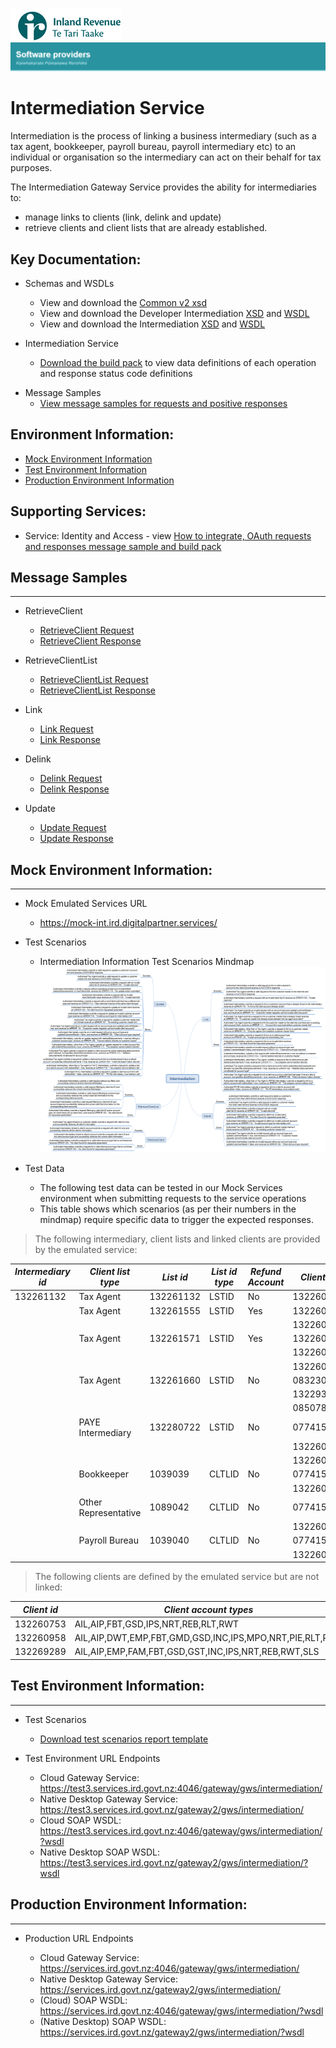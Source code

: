 ![IRD logo](../Images/IRlogo.gif)
![Software Dev](../Images/SoftwareDev.png)

# Intermediation Service

Intermediation is the process of linking a business intermediary (such as a tax agent, 
bookkeeper, payroll bureau, payroll intermediary etc) to an individual or organisation 
so the intermediary can act on their behalf for tax purposes. 

The Intermediation Gateway Service provides the ability for intermediaries to:
- manage links to clients (link, delink and update) 
- retrieve clients and client lists that are already established.

## Key Documentation:

- Schemas and WSDLs
	- View and download the [Common v2 xsd](../Common%20XSD/Common.v2.xsd)
	- View and download the Developer Intermediation [XSD](IntermediationDevWsdl.v1.wsdl) and [WSDL](IntermediationDevWsdl.v1.wsdl)
	- View and download the Intermediation [XSD](Intermediation.v1.wsdl) and [WSDL](Intermediation.v1.wsdl)
	
- Intermediation Service 
	- [Download the build pack](Gateway%20Services%20Build%20Pack%20-%20Intermediation%20Service.pdf) to view data definitions of each operation and response status code definitions
	
* Message Samples
	* [View message samples for requests and positive responses](#Message-Samples)


## Environment Information: 	
	
- [Mock Environment Information](#Mock-Environment-Information)
- [Test Environment Information](#Test-Environment-Information)
- [Production Environment Information](#Production-Environment-Information)

## Supporting Services:

* Service: Identity and Access - view [How to integrate, OAuth requests and responses message sample and build pack](../Identity%20and%20Access/) 

## Message Samples
---

* RetrieveClient
	* [RetrieveClient Request](sample%20messages/RetrieveClient-request.xml)
	* [RetrieveClient Response](sample%20messages/RetrieveClient-response.xml)

* RetrieveClientList
	* [RetrieveClientList Request](sample%20messages/RetriveClientList-request.xml)
	* [RetrieveClientList Response](sample%20messages/RetriveClientList-response.xml)

* Link
	* [Link Request](sample%20messages/Link-request.xml)
	* [Link Response](sample%20messages/Link-response.xml)

* Delink
	* [Delink Request](sample%20messages/Delink-request.xml)
	* [Delink Response](sample%20messages/Delink-response.xml)

* Update
	* [Update Request](sample%20messages/Update-request.xml)
	* [Update Response](sample%20messages/Update-response.xml)



## Mock Environment Information:
-----------------

* Mock Emulated Services URL
	* https://mock-int.ird.digitalpartner.services/ 

* Test Scenarios 	
	- Intermediation Information Test Scenarios Mindmap
	![Test Scenarios](images/Intermediation-test-scenarios.png)	

* Test Data
	* The following test data can be tested in our Mock Services environment when submitting requests to the service operations
	* This table shows which scenarios (as per their numbers in the mindmap) require specific data to trigger the expected responses. 

> The following intermediary, client lists and linked clients are provided by the emulated service:

| *Intermediary id* | *Client list type* | *List id* | *List id type* | *Refund Account* | *Client Id* | *Linked* |
| --- | --- | --- | --- | --- | --- | --- | 
|132261132|Tax Agent|132261132|LSTID|No|132260737|AIL,AIP,EMP,FAM,FBT,GSD,GST,INC,IPS,NRT,REB,RLT,RWT,SLS|
| |Tax Agent|132261555|LSTID|Yes|132260818|AIL,AIP,DWT,EMP,FBT,GMD,GSD,GST,INC,IPS,MPO,NRT,PIE,RLT,RWT|
| | | | | | 132260806|REB|
| | Tax Agent|132261571|LSTID|Yes|132260753|master,GST,INC|
| | | | | | 132260774|EMP|
| | | | | | 132260806|FBT|
| | Tax Agent|132261660|LSTID|No|083230304|GST|
| | | | | | 132293525| CRS,FAT |
| | | | | |085078534 | PRS | 077415807 | EMP |
| | PAYE Intermediary | 132280722 | LSTID | No | 077415807 | EMP |
| | | | | | 132260753 | EMP |
| | | | | | 132260806 | EMP |
| | Bookkeeper | 1039039 | CLTLID | No | 077415807 | EMP |
| | | | | | 132260806 | INC | 
| | Other Representative | 1089042 | CLTLID | No | 077415807 | EMP |
| | | | | | 132260806 | NRT | 
| | Payroll Bureau | 1039040 | CLTLID | No | 077415807 | EMP |
| | | | | | 132260806| EMP |	

> The following clients are defined by the emulated service but are not linked:

| *Client id* | *Client account types* |
| --- | --- | 
| 132260753| AIL,AIP,FBT,GSD,IPS,NRT,REB,RLT,RWT |
| 132260958 | AIL,AIP,DWT,EMP,FBT,GMD,GSD,INC,IPS,MPO,NRT,PIE,RLT,RWT |
| 132269289 | AIL,AIP,EMP,FAM,FBT,GSD,GST,INC,IPS,NRT,REB,RWT,SLS |






## Test Environment Information:
-----------------

* Test Scenarios
	- [Download test scenarios report template](Intermediation%20Service%20-%20Test%20Scenarios%20Report%20Template.docx)

* Test Environment URL Endpoints
	
	* Cloud Gateway Service: https://test3.services.ird.govt.nz:4046/gateway/gws/intermediation/
	* Native Desktop Gateway Service: https://test3.services.ird.govt.nz/gateway2/gws/intermediation/
	* Cloud SOAP WSDL: https://test3.services.ird.govt.nz:4046/gateway/gws/intermediation/?wsdl
	* Native Desktop SOAP WSDL: https://test3.services.ird.govt.nz/gateway2/gws/intermediation/?wsdl
            
## Production Environment Information:
-----------------

* Production URL Endpoints

	- Cloud Gateway Service: https://services.ird.govt.nz:4046/gateway/gws/intermediation/
	- Native Desktop Gateway Service: https://services.ird.govt.nz/gateway2/gws/intermediation/
	- (Cloud) SOAP WSDL: https://services.ird.govt.nz:4046/gateway/gws/intermediation/?wsdl
	- (Native Desktop) SOAP WSDL: https://services.ird.govt.nz/gateway2/gws/intermediation/?wsdl
	
